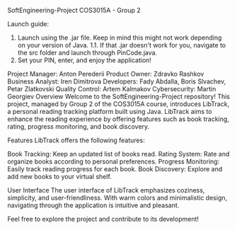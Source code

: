 SoftEngineering-Project
COS3015A - Group 2

Launch guide: 
1. Launch using the .jar file. Keep in mind this might not work depending on your version of Java.
1.1. If that .jar doesn't work for you, navigate to the src folder and launch through PinCode.java.
2. Set your PIN, enter, and enjoy the application!

Project Manager: Anton Perederii
Product Owner: Zdravko Rashkov
Business Analyst: Iren Dimitrova
Developers: Fady Abdalla, Boris Slvachev, Petar Zlatkovski
Quality Control: Artem Kalmakov
Cybersecurity: Martin Georgiev
Overview
Welcome to the SoftEngineering-Project repository! This project, managed by Group 2 of the COS3015A course, introduces LibTrack, a personal reading tracking platform built using Java. LibTrack aims to enhance the reading experience by offering features such as book tracking, rating, progress monitoring, and book discovery.

Features
LibTrack offers the following features:

Book Tracking: Keep an updated list of books read.
Rating System: Rate and organize books according to personal preferences.
Progress Monitoring: Easily track reading progress for each book.
Book Discovery: Explore and add new books to your virtual shelf.

User Interface
The user interface of LibTrack emphasizes coziness, simplicity, and user-friendliness. With warm colors and minimalistic design, navigating through the application is intuitive and pleasant.

Feel free to explore the project and contribute to its development!
